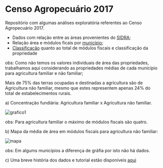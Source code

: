 # Censo Agropecuário 2017

Repositório com algumas análises exploratória referentes ao Censo Agropecuário 2017.

* Dados com relação entre as áreas provenientes do [SIDRA](https://sidra.ibge.gov.br/pesquisa/censo-agropecuario/censo-agropecuario-2017/resultados-definitivos);
* Relação área e módulos ficais por [município](https://www.google.com/url?sa=t&rct=j&q=&esrc=s&source=web&cd=&ved=2ahUKEwiP-_y9oJyDAxW5uZUCHYvpDrYQFnoECBAQAQ&url=https%3A%2F%2Fwww.embrapa.br%2Fcodigo-florestal%2Farea-de-reserva-legal-arl%2Fmodulo-fiscal&usg=AOvVaw3uG_C8bcw--Ei4wyCncoQR&opi=89978449);
* [Classificação](http://www.planalto.gov.br/ccivil_03/leis/l8629.htm) quanto ao total de módulos fiscais e classificação da propriedade

obs: Como não temos os valores individuais de área das propriedades, trabalhamos aqui considerando as propriedades médias de cada município para agricultura familiar e não familiar;

Mais de 75% das terras ocupadas e destinadas a agricultura são de Agricultura não familiar, mesmo que estes representem apenas 24% do total de estabelecimentos rurais.

a) Concentração fundiária: Agricultura familiar x Agricultura não familiar.

<img src="https://i.ibb.co/WxLmKcS/grafico1.jpg" alt="grafico1" border="0">

obs: Para agricultura familiar o máximo de módulos fiscais são quatro.

b) Mapa da média de área em  módulos fiscais para agricultura não familiar: 

<img src="https://i.ibb.co/BsnBJL7/mapa.jpg" alt="mapa" border="0">

obs: Em algums municípios a diferença de gráfia por isto não há dados.

c) Uma breve história dos dados e tutorial estão disponíveis [aqui](https://github.com/tarssioesa/censo_agro/blob/main/tutorial_censo_agro.qmd)
